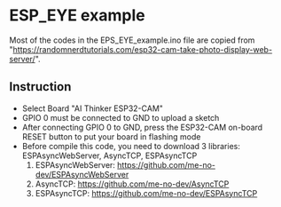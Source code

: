 # ESP_EYE example

Most of the codes in the EPS_EYE_example.ino file are copied from "https://randomnerdtutorials.com/esp32-cam-take-photo-display-web-server/".

## Instruction

- Select Board "AI Thinker ESP32-CAM"
- GPIO 0 must be connected to GND to upload a sketch
- After connecting GPIO 0 to GND, press the ESP32-CAM on-board RESET button to put your board in flashing mode
- Before compile this code, you need to download 3 libraries: ESPAsyncWebServer, AsyncTCP, ESPAsyncTCP
    1) ESPAsyncWebServer:
        <https://github.com/me-no-dev/ESPAsyncWebServer>
    2) AsyncTCP:
        <https://github.com/me-no-dev/AsyncTCP>
    3) ESPAsyncTCP:
        <https://github.com/me-no-dev/ESPAsyncTCP>
